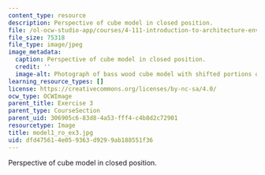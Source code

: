 ```yaml
---
content_type: resource
description: Perspective of cube model in closed position.
file: /ol-ocw-studio-app/courses/4-111-introduction-to-architecture-environmental-design-spring-2014/dfd475614e059363d9299ab188551f36_model1_ro_ex3.jpg
file_size: 75318
file_type: image/jpeg
image_metadata:
  caption: Perspective of cube model in closed position.
  credit: ''
  image-alt: Photograph of bass wood cube model with shifted portions of the cube.
learning_resource_types: []
license: https://creativecommons.org/licenses/by-nc-sa/4.0/
ocw_type: OCWImage
parent_title: Exercise 3
parent_type: CourseSection
parent_uid: 306905c6-83d8-4a53-fff4-c4b8d2c72901
resourcetype: Image
title: model1_ro_ex3.jpg
uid: dfd47561-4e05-9363-d929-9ab188551f36
---
```

Perspective of cube model in closed position.